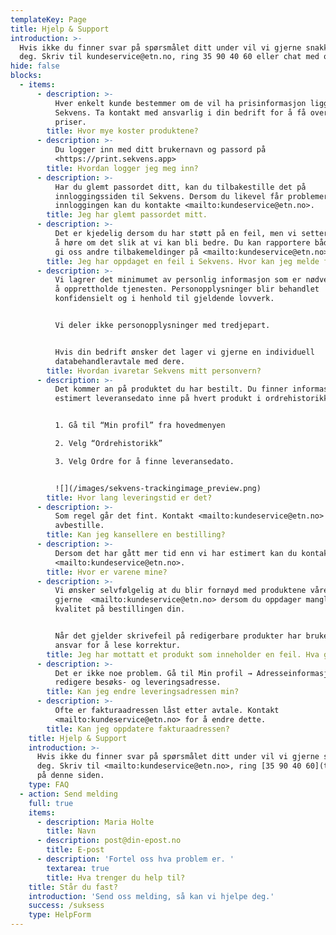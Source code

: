 ```yaml
---
templateKey: Page
title: Hjelp & Support
introduction: >-
  Hvis ikke du finner svar på spørsmålet ditt under vil vi gjerne snakke med
  deg. Skriv til kundeservice@etn.no, ring 35 90 40 60 eller chat med oss.
hide: false
blocks:
  - items:
      - description: >-
          Hver enkelt kunde bestemmer om de vil ha prisinformasjon liggende i
          Sekvens. Ta kontakt med ansvarlig i din bedrift for å få oversikt over
          priser.
        title: Hvor mye koster produktene?
      - description: >-
          Du logger inn med ditt brukernavn og passord på
          <https://print.sekvens.app>
        title: Hvordan logger jeg meg inn?
      - description: >-
          Har du glemt passordet ditt, kan du tilbakestille det på
          innloggingssiden til Sekvens. Dersom du likevel får problemer med å
          innloggingen kan du kontakte <mailto:kundeservice@etn.no>.
        title: Jeg har glemt passordet mitt.
      - description: >-
          Det er kjedelig dersom du har støtt på en feil, men vi setter pris på
          å høre om det slik at vi kan bli bedre. Du kan rapportere både feil og
          gi oss andre tilbakemeldinger på <mailto:kundeservice@etn.no>.
        title: Jeg har oppdaget en feil i Sekvens. Hvor kan jeg melde fra?
      - description: >-
          Vi lagrer det minimumet av personlig informasjon som er nødvendig for
          å opprettholde tjenesten. Personopplysninger blir behandlet
          konfidensielt og i henhold til gjeldende lovverk.


          Vi deler ikke personopplysninger med tredjepart. 


          Hvis din bedrift ønsker det lager vi gjerne en individuell
          databehandleravtale med dere.
        title: Hvordan ivaretar Sekvens mitt personvern?
      - description: >-
          Det kommer an på produktet du har bestilt. Du finner informasjon om
          estimert leveransedato inne på hvert produkt i ordrehistorikken:


          1. Gå til “Min profil” fra hovedmenyen

          2. Velg “Ordrehistorikk”

          3. Velg Ordre for å finne leveransedato. 


          ![](/images/sekvens-trackingimage_preview.png)
        title: Hvor lang leveringstid er det?
      - description: >-
          Som regel går det fint. Kontakt <mailto:kundeservice@etn.no> for å
          avbestille.
        title: Kan jeg kansellere en bestilling?
      - description: >-
          Dersom det har gått mer tid enn vi har estimert kan du kontakte vår
          <mailto:kundeservice@etn.no>.
        title: Hvor er varene mine?
      - description: >-
          Vi ønsker selvfølgelig at du blir fornøyd med produktene våre. Kontakt
          gjerne  <mailto:kundeservice@etn.no> dersom du oppdager manglende
          kvalitet på bestillingen din. 


          Når det gjelder skrivefeil på redigerbare produkter har bruker selv
          ansvar for å lese korrektur.
        title: Jeg har mottatt et produkt som inneholder en feil. Hva gjør jeg?
      - description: >-
          Det er ikke noe problem. Gå til Min profil → Adresseinformasjon for å
          redigere besøks- og leveringsadresse.
        title: Kan jeg endre leveringsadressen min?
      - description: >-
          Ofte er fakturaadressen låst etter avtale. Kontakt
          <mailto:kundeservice@etn.no> for å endre dette.
        title: Kan jeg oppdatere fakturaadressen?
    title: Hjelp & Support
    introduction: >-
      Hvis ikke du finner svar på spørsmålet ditt under vil vi gjerne snakke med
      deg. Skriv til <mailto:kundeservice@etn.no>, ring [35 90 40 60](tel:35904060) eller bruk chatten nederst til høyre
      på denne siden.
    type: FAQ
  - action: Send melding
    full: true
    items:
      - description: Maria Holte
        title: Navn
      - description: post@din-epost.no
        title: E-post
      - description: 'Fortel oss hva problem er. '
        textarea: true
        title: Hva trenger du help til?
    title: Står du fast?
    introduction: 'Send oss melding, så kan vi hjelpe deg.'
    success: /suksess
    type: HelpForm
---
```


